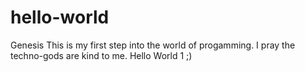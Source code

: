 # hello-world
Genesis
This is my first step into the world of progamming. I pray the techno-gods are kind to me. 
Hello World 1 ;)
